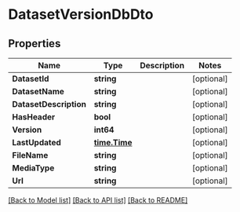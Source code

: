 # DatasetVersionDbDto

## Properties

Name | Type | Description | Notes
------------ | ------------- | ------------- | -------------
**DatasetId** | **string** |  | [optional] 
**DatasetName** | **string** |  | [optional] 
**DatasetDescription** | **string** |  | [optional] 
**HasHeader** | **bool** |  | [optional] 
**Version** | **int64** |  | [optional] 
**LastUpdated** | [**time.Time**](time.Time.md) |  | [optional] 
**FileName** | **string** |  | [optional] 
**MediaType** | **string** |  | [optional] 
**Url** | **string** |  | [optional] 

[[Back to Model list]](../README.md#documentation-for-models) [[Back to API list]](../README.md#documentation-for-api-endpoints) [[Back to README]](../README.md)


